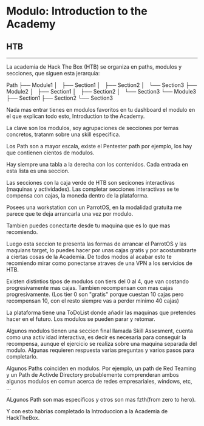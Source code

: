 # Modulo: Introduction to the Academy
## HTB
---

La academia de Hack The Box (HTB) se organiza en paths, modulos y secciones, que siguen esta jerarquia:

Path
├── Module1
│   ├── Section1
│   ├── Section2
│   └── Section3
├── Module2
│   ├── Section1
│   ├── Section2
│   └── Section3
└── Module3
    ├── Section1
    ├── Section2
    └── Section3


Nada mas entrar tienes en modulos favoritos en tu dashboard el modulo en el que explican todo esto, Introduction to the Academy.


La clave son los modulos, soy agrupaciones de secciones por temas concretos, tratanm sobre una skill especifica.


Los Path son a mayor escala, existe el Pentester path por ejemplo, los hay que contienen cientos de modulos.


Hay siempre una tabla a la derecha con los contenidos. Cada entrada en esta lista es una seccion.

Las secciones con la caja verde de HTB son secicones interactivas (maquinas y actividades). Las completar secciones interactivas se te compensa con cajas, la moneda dentro de la plataforma.

Posees una workstation con un ParrotOS, en la modalidad gratuita me parece que te deja arrancarla una vez por modulo.

Tambien puedes conectarte desde tu maquina que es lo que mas recomiendo.

Luego esta seccion te presenta las formas de arrancar el ParrotOS y las maquians target, lo puedes hacer por unas cajas gratis y por acostumbrarte a ciertas cosas de la Academia. De todos modos al acabar esto te recomiendo mirar como ponectarse atraves de una VPN a los servicios de HTB.

Existen distintios tipos de modulos con tiers del 0 al 4, que van costando progresivamente mas cajas. Tambien recompensan con mas cajas progresivamente. (Los tier 0 son "gratis" porque cuestan 10 cajas pero recompensan 10, con el resto siempre vas a perder minimo 40 cajas)

La plataforma tiene una ToDoList donde añadir las maquinas que pretendes hacer en el futuro. Los modulos se pueden parar y retomar.

Algunos modulos tienen una seccion final llamada Skill Assesment, cuenta como una activ idad interactiva, es decir es necesaria para conseguir la recompensa, aunque el ejercicio se realiza sobre una maquina separada del modulo. Algunas requieren respuesta  varias preguntas y varios pasos para completarlo.

Algunos Paths coinciden en modulos. Por ejemplo, un path de Red Teaming y un Path de Activde Directory probablemente comprenderan ambos algunos modulos en comun acerca de redes empresariales, windows, etc, ...

ALgunos Path son mas especificos y otros son mas fzth(from zero to hero).


Y con esto habrias completado la Introduccion a la Academia de HackTheBox.
